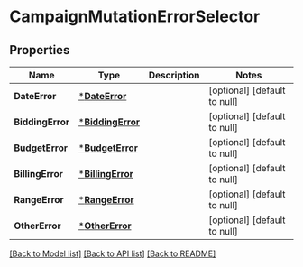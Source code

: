 # CampaignMutationErrorSelector

## Properties
Name | Type | Description | Notes
------------ | ------------- | ------------- | -------------
**DateError** | [***DateError**](DateError.md) |  | [optional] [default to null]
**BiddingError** | [***BiddingError**](BiddingError.md) |  | [optional] [default to null]
**BudgetError** | [***BudgetError**](BudgetError.md) |  | [optional] [default to null]
**BillingError** | [***BillingError**](BillingError.md) |  | [optional] [default to null]
**RangeError** | [***RangeError**](RangeError.md) |  | [optional] [default to null]
**OtherError** | [***OtherError**](OtherError.md) |  | [optional] [default to null]

[[Back to Model list]](../README.md#documentation-for-models) [[Back to API list]](../README.md#documentation-for-api-endpoints) [[Back to README]](../README.md)

